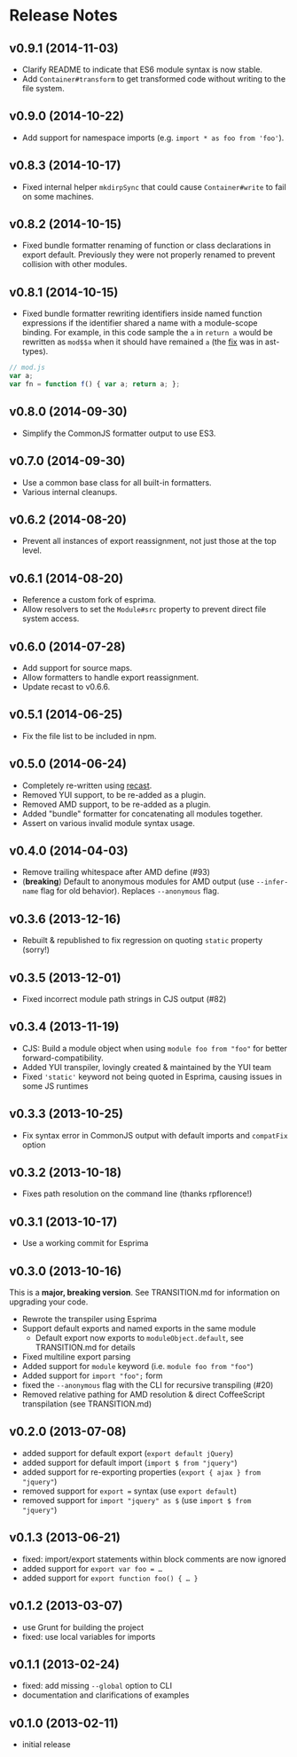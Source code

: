 # Release Notes

## v0.9.1 <span class="release-date">(2014-11-03)</span>

* Clarify README to indicate that ES6 module syntax is now stable.
* Add `Container#transform` to get transformed code without writing to the file system.

## v0.9.0 <span class="release-date">(2014-10-22)</span>

* Add support for namespace imports (e.g. `import * as foo from 'foo'`).

## v0.8.3 <span class="release-date">(2014-10-17)</span>

* Fixed internal helper `mkdirpSync` that could cause `Container#write` to fail on some machines.

## v0.8.2 <span class="release-date">(2014-10-15)</span>

* Fixed bundle formatter renaming of function or class declarations in export default. Previously they were not properly renamed to prevent collision with other modules.

## v0.8.1 <span class="release-date">(2014-10-15)</span>

* Fixed bundle formatter rewriting identifiers inside named function expressions if the identifier shared a name with a module-scope binding. For example, in this code sample the `a` in `return a` would be rewritten as `mod$$a` when it should have remained `a` (the [fix](https://github.com/benjamn/ast-types/pull/68) was in ast-types).

```js
// mod.js
var a;
var fn = function f() { var a; return a; };
```

## v0.8.0 <span class="release-date">(2014-09-30)</span>

* Simplify the CommonJS formatter output to use ES3.

## v0.7.0 <span class="release-date">(2014-09-30)</span>

* Use a common base class for all built-in formatters.
* Various internal cleanups.

## v0.6.2 <span class="release-date">(2014-08-20)</span>

* Prevent all instances of export reassignment, not just those at the top level.

## v0.6.1 <span class="release-date">(2014-08-20)</span>

* Reference a custom fork of esprima.
* Allow resolvers to set the `Module#src` property to prevent direct file system access.

## v0.6.0 <span class="release-date">(2014-07-28)</span>

* Add support for source maps.
* Allow formatters to handle export reassignment.
* Update recast to v0.6.6.

## v0.5.1 <span class="release-date">(2014-06-25)</span>

* Fix the file list to be included in npm.

## v0.5.0 <span class="release-date">(2014-06-24)</span>

* Completely re-written using [recast](https://github.com/benjamn/recast).
* Removed YUI support, to be re-added as a plugin.
* Removed AMD support, to be re-added as a plugin.
* Added "bundle" formatter for concatenating all modules together.
* Assert on various invalid module syntax usage.

## v0.4.0 <span class="release-date">(2014-04-03)</span>

* Remove trailing whitespace after AMD define (#93)
* (**breaking**) Default to anonymous modules for AMD output (use `--infer-name` flag for old behavior). Replaces `--anonymous` flag.

## v0.3.6 <span class="release-date">(2013-12-16)</span>

* Rebuilt & republished to fix regression on quoting `static` property (sorry!)

## v0.3.5 <span class="release-date">(2013-12-01)</span>

* Fixed incorrect module path strings in CJS output (#82)

## v0.3.4 <span class="release-date">(2013-11-19)</span>

* CJS: Build a module object when using `module foo from "foo"` for better forward-compatibility.
* Added YUI transpiler, lovingly created & maintained by the YUI team
* Fixed `'static'` keyword not being quoted in Esprima, causing issues in some JS runtimes

## v0.3.3 <span class="release-date">(2013-10-25)</span>

* Fix syntax error in CommonJS output with default imports and `compatFix` option

## v0.3.2 <span class="release-date">(2013-10-18)</span>

* Fixes path resolution on the command line (thanks rpflorence!)

## v0.3.1 <span class="release-date">(2013-10-17)</span>

* Use a working commit for Esprima

## v0.3.0 <span class="release-date">(2013-10-16)</span>

This is a **major, breaking version**. See TRANSITION.md for information on upgrading your code.

* Rewrote the transpiler using Esprima
* Support default exports and named exports in the same module
  * Default export now exports to `moduleObject.default`, see TRANSITION.md for details
* Fixed multiline export parsing
* Added support for `module` keyword (i.e. `module foo from "foo"`)
* Added support for `import "foo";` form
* fixed the `--anonymous` flag with the CLI for recursive transpiling (#20)
* Removed relative pathing for AMD resolution & direct CoffeeScript transpilation (see TRANSITION.md)

## v0.2.0 <span class="release-date">(2013-07-08)</span>

* added support for default export (`export default jQuery`)
* added support for default import (`import $ from "jquery"`)
* added support for re-exporting properties (`export { ajax } from "jquery"`)
* removed support for `export =` syntax (use `export default`)
* removed support for `import "jquery" as $` (use `import $ from "jquery"`)

## v0.1.3 <span class="release-date">(2013-06-21)</span>

* fixed: import/export statements within block comments are now ignored
* added support for `export var foo = …`
* added support for `export function foo() { … }`

## v0.1.2 <span class="release-date">(2013-03-07)</span>

* use Grunt for building the project
* fixed: use local variables for imports

## v0.1.1 <span class="release-date">(2013-02-24)</span>

* fixed: add missing `--global` option to CLI
* documentation and clarifications of examples

## v0.1.0 <span class="release-date">(2013-02-11)</span>

* initial release
